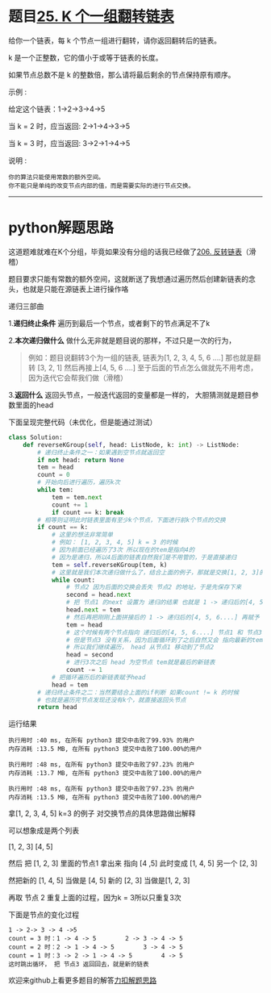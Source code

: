 # 题目[25. K 个一组翻转链表](https://leetcode-cn.com/problems/reverse-nodes-in-k-group/)

给你一个链表，每 k 个节点一组进行翻转，请你返回翻转后的链表。

k 是一个正整数，它的值小于或等于链表的长度。

如果节点总数不是 k 的整数倍，那么请将最后剩余的节点保持原有顺序。

示例 :

给定这个链表：1->2->3->4->5

当 k = 2 时，应当返回: 2->1->4->3->5

当 k = 3 时，应当返回: 3->2->1->4->5

说明 :

    你的算法只能使用常数的额外空间。
    你不能只是单纯的改变节点内部的值，而是需要实际的进行节点交换。

******

# python解题思路

这道题难就难在K个分组，毕竟如果没有分组的话我已经做了[206. 反转链表](https://leetcode-cn.com/problems/reverse-linked-list/)（滑稽）

题目要求只能有常数的额外空间，这就断送了我想通过遍历然后创建新链表的念头，也就是只能在源链表上进行操作咯

递归三部曲

1.**递归终止条件** 遍历到最后一个节点，或者剩下的节点满足不了k

2.**本次递归做什么** 做什么无非就是题目说的那样，不过只是一次的行为，

> 例如：题目说翻转3个为一组的链表, 链表为[1, 2, 3, 4, 5, 6 ....] 那也就是翻转 [3, 2, 1] 然后再接上[4, 5, 6 ....] 至于后面的节点怎么做就先不用考虑，因为迭代它会帮我们做（滑稽）

3.**返回什么** 返回头节点，一般迭代返回的变量都是一样的， 大胆猜测就是题目参数里面的head

下面呈现完整代码（未优化，但是能通过测试）

```python
class Solution:
    def reverseKGroup(self, head: ListNode, k: int) -> ListNode: 
        # 递归终止条件之一：如果遇到空节点就返回空 
        if not head: return None
        tem = head
        count = 0
        # 开始向后进行遍历，遍历k次
        while tem:
            tem = tem.next
            count += 1
            if count == k: break
        # 相等则证明此时链表里面有至少k个节点，下面进行前k个节点的交换
        if count == k:
            # 这里的想法非常简单
            # 例如： [1, 2, 3, 4, 5] k = 3 的时候
            # 因为前面已经遍历了3次 所以现在的tem是指向4的
            # 因为是递归，所以4后面的链表自然我们是不用管的，于是直接递归
            tem = self.reverseKGroup(tem, k)
            # 这里就是我们本次递归做什么了，结合上面的例子，那就是交换[1, 2, 3]的位置
            while count:
                # 节点2 因为后面的交换会丢失 节点2 的地址，于是先保存下来
                second = head.next
                # 把 节点1 的next 设置为 递归的结果 也就是 1 -> 递归后的[4, 5, 6....]
                head.next = tem
                # 然后再把刚刚上面拼接后的 1 -> 递归后的[4, 5, 6....] 再赋予 tem
                tem = head
                # 这个时候有两个节点指向 递归后的[4, 5, 6....] 节点1 和 节点3
                # 但是节点3 没有关系，因为后面循环到了之后自然又会 指向最新的tem
                # 所以我们继续遍历， head 从节点1 移动到了节点2
                head = second
                # 进行3次之后 head 为空节点 tem就是最后的新链表
                count -= 1
            # 把循环遍历后的新链表赋予head
            head = tem
        # 递归终止条件之二：当然要结合上面的if判断 如果count != k 的时候
        # 也就是遍历完节点发现还没有k个，就直接返回头节点
        return head
```

运行结果

```
执行用时 :40 ms, 在所有 python3 提交中击败了99.93% 的用户
内存消耗 :13.5 MB, 在所有 python3 提交中击败了100.00%的用户

执行用时 :48 ms, 在所有 python3 提交中击败了97.23% 的用户
内存消耗 :13.7 MB, 在所有 python3 提交中击败了100.00%的用户

执行用时 :48 ms, 在所有 python3 提交中击败了97.23% 的用户
内存消耗 :13.5 MB, 在所有 python3 提交中击败了100.00%的用户
```

拿[1, 2, 3, 4, 5] k=3 的例子 对交换节点的具体思路做出解释

可以想象成是两个列表

 [1, 2, 3] [4, 5]

然后 把 [1, 2, 3] 里面的节点1 拿出来 指向 [4 ,5] 此时变成 [1, 4,  5]  另一个 [2, 3]

然把新的  [1, 4, 5] 当做是 [4, 5] 新的 [2, 3] 当做是[1, 2, 3]

再取 节点 2 重复上面的过程，因为k = 3所以只重复3次 

下面是节点的变化过程

```
1 -> 2-> 3 -> 4 ->5
count = 3 时：1 -> 4 -> 5        2 -> 3 -> 4 -> 5
count = 2 时：2 -> 1 -> 4 -> 5        3 -> 4 -> 5
count = 1 时：3 -> 2 -> 1 -> 4 -> 5        4 -> 5
这时跳出循环， 把 节点3 返回回去，就是新的链表
```

欢迎来github上看更多题目的解答[力扣解题思路](https://github.com/WRAllen/LeetCode)
